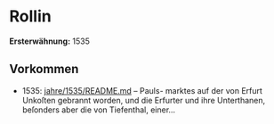 # Rollin

**Ersterwähnung:** 1535

## Vorkommen
- 1535: [jahre/1535/README.md](../jahre/1535/README.md) – Pauls-
marktes auf der von Erfurt Unkoſten gebrannt worden,
und die Erfurter und ihre Unterthanen, beſonders aber
die von Tiefenthal, einer...
